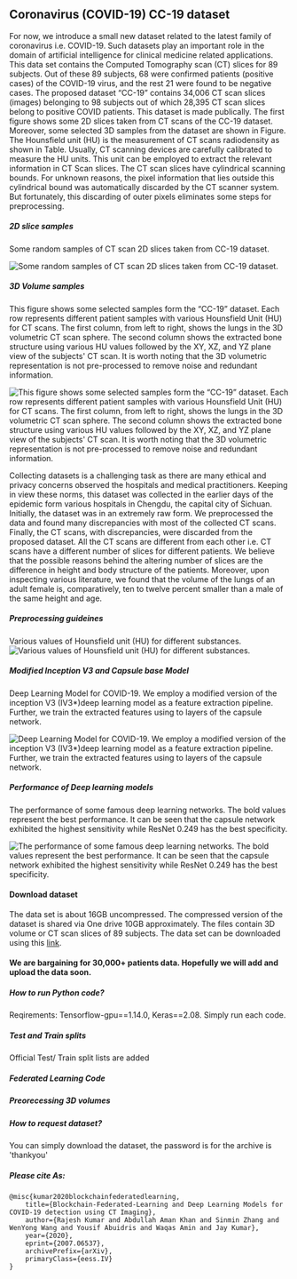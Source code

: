 ## Coronavirus (COVID-19) CC-19 dataset 

For now, we introduce a small new dataset related to the latest family of coronavirus i.e. COVID-19. Such datasets play an important role in the domain of artificial intelligence for clinical medicine related applications. This data set contains the Computed Tomography scan (CT) slices for 89 subjects. Out of these 89 subjects, 68 were confirmed patients (positive cases) of the COVID-19 virus, and the rest 21 were found to be negative cases. The proposed dataset  “CC-19” contains 34,006 CT scan slices (images) belonging to 98 subjects out of which 28,395 CT scan slices belong to positive COVID patients. This dataset is made publically. The first figure shows some 2D slices taken from CT scans of the CC-19 dataset. Moreover, some selected 3D samples from the dataset are shown in Figure. The Hounsfield unit (HU) is the measurement of CT scans radiodensity as shown in Table. Usually, CT scanning devices are carefully calibrated to measure the HU units. This unit can be employed to extract the relevant information in CT Scan slices. The CT scan slices have cylindrical scanning bounds. For unknown reasons, the pixel information that lies outside this cylindrical bound was automatically discarded by the CT scanner system. But fortunately, this discarding of outer pixels eliminates some steps for preprocessing.

##### 2D slice samples
Some random samples of  CT scan 2D slices taken from CC-19 dataset.


![Some random samples of  CT scan 2D slices taken from CC-19 dataset.](https://github.com/abdkhanstd/COVID-19/blob/master/Images/2.png)


##### 3D Volume samples 
This figure shows some selected samples form the “CC-19” dataset.  Each row represents different patient samples with various Hounsfield Unit (HU) for CT scans. The first column, from left to right, shows the lungs in the 3D volumetric CT scan sphere.  The second column shows the extracted bone structure using various HU values followed by the XY, XZ, and YZ plane view of the subjects' CT scan. It is worth noting that the 3D volumetric representation is not pre-processed to remove noise and redundant information.


![This figure shows some selected samples form the “CC-19” dataset.  Each row represents different patient samples with various Hounsfield Unit (HU) for CT scans. The first column, from left to right, shows the lungs in the 3D volumetric CT scan sphere.  The second column shows the extracted bone structure using various HU values followed by the XY, XZ, and YZ plane view of the subjects' CT scan. It is worth noting that the 3D volumetric representation is not pre-processed to remove noise and redundant information.](https://github.com/abdkhanstd/COVID-19/blob/master/Images/1.png)

Collecting datasets is a challenging task as there are many ethical and privacy concerns observed the hospitals and medical practitioners. Keeping in view these norms, this dataset was collected in the earlier days of the epidemic form various hospitals in Chengdu, the capital city of Sichuan. Initially,  the dataset was in an extremely raw form. We preprocessed the data and found many discrepancies with most of the collected CT scans. Finally, the CT scans, with discrepancies, were discarded from the proposed dataset. All the CT scans are different from each other i.e. CT scans have a different number of slices for different patients. We believe that the possible reasons behind the altering number of slices are the difference in height and body structure of the patients. Moreover, upon inspecting various literature, we found that the volume of the lungs of an adult female is, comparatively, ten to twelve percent smaller than a male of the same height and age.


##### Preprocessing guideines
Various values of Hounsfield unit (HU) for different substances.
![Various values of Hounsfield unit (HU) for different substances.](https://github.com/abdkhanstd/COVID-19/blob/master/Images/3.png)

##### Modified Inception V3 and Capsule base Model
Deep Learning Model for COVID-19. We employ a modified version of the inception V3 (IV3*)deep learning model as a feature extraction pipeline. Further,
we train the extracted features using to layers of the capsule network.

![Deep Learning Model for COVID-19. We employ a modified version of the inception V3 (IV3*)deep learning model as a feature extraction pipeline. Further,
we train the extracted features using to layers of the capsule network.](https://github.com/abdkhanstd/COVID-19/blob/master/Images/5.png)
##### Performance of Deep learning models
The performance of some famous deep learning networks. The bold values represent the best performance. It can be seen that the capsule network exhibited the highest sensitivity while ResNet 0.249 has the best specificity.

![The performance of some famous deep learning networks. The bold values represent the best performance. It can be seen that the capsule network exhibited the highest sensitivity while ResNet 0.249 has the best specificity.](https://github.com/abdkhanstd/COVID-19/blob/master/Images/4.png)

#### Download dataset
The data set is about 16GB uncompressed. The compressed version of the dataset is shared via One drive 10GB approximately. The files contain 3D volume or CT scan slices of 89 subjects. The data set can be downloaded using this [link](https://stduestceducn-my.sharepoint.com/:u:/g/personal/201714060114_std_uestc_edu_cn/EUucCIoQrEtPurKzMAOmJAEBUUKS3opCUSevB_boN1kqQA?e=XNb6U5).

#### We are bargaining for 30,000+ patients data. Hopefully we will add and upload the data soon.


##### How to run Python code?
Reqirements: Tensorflow-gpu==1.14.0, Keras==2.08. Simply run each code.
##### Test and Train splits
Official Test/ Train split lists are added
##### Federated Learning Code
##### Preorecessing 3D volumes
##### How to request dataset?
You can simply download the dataset, the password is for the archive is 'thankyou'
##### Please cite As:
```
@misc{kumar2020blockchainfederatedlearning,
    title={Blockchain-Federated-Learning and Deep Learning Models for COVID-19 detection using CT Imaging},
    author={Rajesh Kumar and Abdullah Aman Khan and Sinmin Zhang and WenYong Wang and Yousif Abuidris and Waqas Amin and Jay Kumar},
    year={2020},
    eprint={2007.06537},
    archivePrefix={arXiv},
    primaryClass={eess.IV}
}
```
